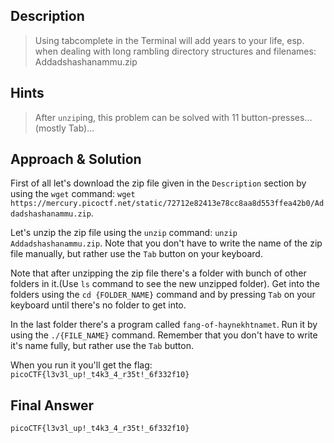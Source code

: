 ## Description

> Using tabcomplete in the Terminal will add years to your life, esp. when dealing with long rambling directory structures and filenames: Addadshashanammu.zip


## Hints

> After `unzip`ing, this problem can be solved with 11 button-presses...(mostly Tab)...


## Approach & Solution

First of all let's download the zip file given in the `Description` section by using the `wget` command: `wget https://mercury.picoctf.net/static/72712e82413e78cc8aa8d553ffea42b0/Addadshashanammu.zip`.

Let's unzip the zip file using the `unzip` command: `unzip Addadshashanammu.zip`. Note that you don't have to write the name of the zip file manually, but rather use the `Tab` button on your keyboard.

Note that after unzipping the zip file there's a folder with bunch of other folders in it.(Use `ls` command to see the new unzipped folder). Get into the folders using the `cd {FOLDER_NAME}` command and by pressing `Tab` on your keyboard until there's no folder to get into.

In the last folder there's a program called `fang-of-haynekhtnamet`. Run it by using the `./{FILE_NAME}` command. Remember that you don't have to write it's name fully, but rather use the `Tab` button.

When you run it you'll get the flag: `picoCTF{l3v3l_up!_t4k3_4_r35t!_6f332f10}`


## Final Answer

`picoCTF{l3v3l_up!_t4k3_4_r35t!_6f332f10}`
